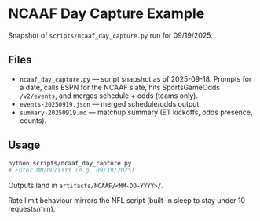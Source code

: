 ﻿# NCAAF Day Capture Example

Snapshot of `scripts/ncaaf_day_capture.py` run for 09/19/2025.

## Files

- `ncaaf_day_capture.py` — script snapshot as of 2025-09-18. Prompts for a date, calls ESPN for the NCAAF slate, hits SportsGameOdds `/v2/events`, and merges schedule + odds (teams only).
- `events-20250919.json` — merged schedule/odds output.
- `summary-20250919.md` — matchup summary (ET kickoffs, odds presence, counts).

## Usage

```bash
python scripts/ncaaf_day_capture.py
# Enter MM/DD/YYYY (e.g. 09/19/2025)
```

Outputs land in `artifacts/NCAAF/<MM-DD-YYYY>/`.

Rate limit behaviour mirrors the NFL script (built-in sleep to stay under 10 requests/min).
